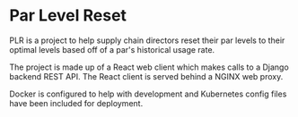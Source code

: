 # Par Level Reset

PLR is a project to help supply chain directors reset their par levels to their optimal levels based off of a par's historical usage rate.

The project is made up of a React web client which makes calls to a Django backend REST API. The React client is served behind a NGINX web proxy.

Docker is configured to help with development and Kubernetes config files have been included for deployment.